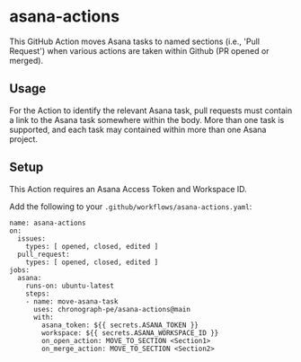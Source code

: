 # asana-actions

This GitHub Action moves Asana tasks to named sections (i.e., 'Pull Request') when various actions are taken within Github (PR opened or merged).

## Usage

For the Action to identify the relevant Asana task, pull requests must contain a link to the Asana task somewhere within the body.  More than one task is supported, and each task may contained within more than one Asana project.

## Setup

This Action requires an Asana Access Token and Workspace ID.

Add the following to your `.github/workflows/asana-actions.yaml`:

```
name: asana-actions
on:
  issues:
    types: [ opened, closed, edited ]
  pull_request:
    types: [ opened, closed, edited ]
jobs:
  asana:
    runs-on: ubuntu-latest
    steps:
    - name: move-asana-task
      uses: chronograph-pe/asana-actions@main
      with:
        asana_token: ${{ secrets.ASANA_TOKEN }}
        workspace: ${{ secrets.ASANA_WORKSPACE_ID }}
        on_open_action: MOVE_TO_SECTION <Section1>
        on_merge_action: MOVE_TO_SECTION <Section2>
```

